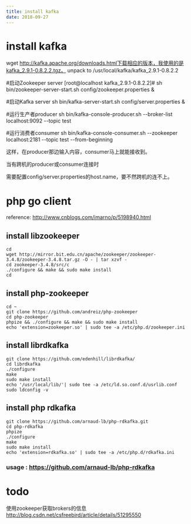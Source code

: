 ```yaml
---
title: install kafka
date: 2018-09-27
---
```

# install kafka

  wget http://kafka.apache.org/downloads.html下载相应的版本，我使用的是kafka_2.9.1-0.8.2.2.tgz。
  unpack to /usr/local/kafka/kafka_2.9.1-0.8.2.2

  #启动Zookeeper server
  [root@localhost kafka_2.9.1-0.8.2.2]# sh bin/zookeeper-server-start.sh config/zookeeper.properties &

  #启动Kafka server
  sh bin/kafka-server-start.sh config/server.properties &

  #运行生产者producer
  sh bin/kafka-console-producer.sh --broker-list localhost:9092 --topic test

  #运行消费者consumer
  sh bin/kafka-console-consumer.sh --zookeeper localhost:2181 --topic test --from-beginning

  这样，在producer那边输入内容，consumer马上就能接收到。

当有跨机的producer或consumer连接时

  需要配置config/server.properties的host.name，要不然跨机的连不上。

# php go client
reference: http://www.cnblogs.com/imarno/p/5198940.html

## install libzookeeper

	cd
	wget http://mirror.bit.edu.cn/apache/zookeeper/zookeeper-3.4.8/zookeeper-3.4.8.tar.gz -O - | tar xzvf -
	cd zookeeper-3.4.8/src/c
	./configure && make && sudo make install
	cd

## install php-zookeeper

	cd ~
	git clone https://github.com/andreiz/php-zookeeper
	cd php-zookeeper
	phpize && ./configure && make && sudo make install
	echo 'extension=zookeeper.so' | sudo tee -a /etc/php.d/zookeeper.ini

## install librdkafka

	git clone https://github.com/edenhill/librdkafka/
	cd librdkafka
	./configure
	make
	sudo make install
	echo '/usr/local/lib/'| sudo tee -a /etc/ld.so.conf.d/usrlib.conf
	sudo ldconfig -v

## install php rdkafka

	git clone https://github.com/arnaud-lb/php-rdkafka.git
	cd php-rdkafka
	phpize
	./configure
	make
	sudo make install
	echo 'extension=rdkafka.so' | sudo tee -a /etc/php.d/rdkafka.ini

### usage : https://github.com/arnaud-lb/php-rdkafka

# todo
使用zookeeper获取brokers的信息
http://blog.csdn.net/csfreebird/article/details/51295550